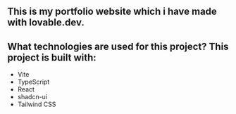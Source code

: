 ## This is my portfolio website which i have made with lovable.dev.

## What technologies are used for this project? This project is built with:

- Vite
- TypeScript
- React
- shadcn-ui
- Tailwind CSS

